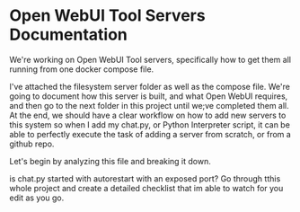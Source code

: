 # Open WebUI Tool Servers Documentation

We're working on Open WebUI Tool servers, specifically how to get them all running from one docker compose file.

I've attached the filesystem server folder as well as the compose file. We're going to document how this server is built, and what Open WebUI requires, and then go to the next folder in this project until we;ve completed them all. At the end, we should have a clear workflow on how to add new servers to this system so when I add my chat.py, or Python Interpreter script, it can be able to perfectly execute the task of adding a server from scratch, or from a github repo.

Let's begin by analyzing this file and breaking it down.

is chat.py started with autorestart with an exposed port? Go through tthis whole project and create a detailed checklist that im able to watch for you edit as you go.